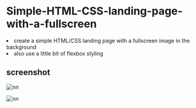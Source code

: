 # Simple-HTML-CSS-landing-page-with-a-fullscreen
<li>create a simple HTML/CSS landing page with a fullscreen image in the background</li>
<li>also use a little bit of flexbox styling</li>



## screenshot

![nn](https://user-images.githubusercontent.com/12325386/29310144-39d4b9d4-81df-11e7-9f9e-acdccfb3bb64.JPG)

![nn](https://user-images.githubusercontent.com/12325386/29310235-874b9854-81df-11e7-961b-f4054440c5d5.JPG)

